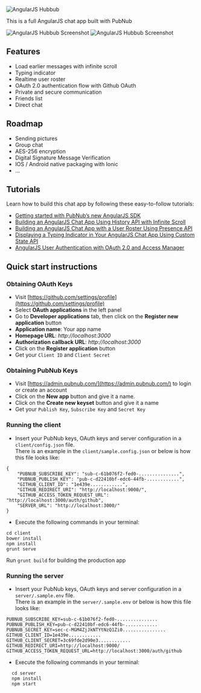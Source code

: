 ![AngularJS Hubbub](http://cl.ly/0S3f3Q1C3q0O/Hubbub%20logo.png)

This is a full AngularJS chat app built with PubNub


![AngularJS Hubbub Screenshot](http://cl.ly/1p3A0q2m0L0j/Hubbub%20screen%20shot.png)
![AngularJS Hubbub Screenshot](http://f.cl.ly/items/2a0l293o150F2K071U1F/Screen%20Shot%202016-05-11%20at%204.59.16%20AM.png)

## Features

- Load earlier messages with infinite scroll
- Typing indicator
- Realtime user roster
- OAuth 2.0 authentication flow with Github OAuth
- Private and secure communication
- Friends list
- Direct chat 

## Roadmap 

- Sending pictures
- Group chat
- AES-256 encryption
- Digital Signature Message Verification
- IOS / Android native packaging with Ionic
- ...

## Tutorials

Learn how to build this chat app by following these easy-to-follow tutorials:

- [Getting started with PubNub’s new AngularJS SDK](https://www.pubnub.com/blog/2016-02-11-getting-started-with-pubnub-new-angularjs-sdk/)
- [Building an AngularJS Chat App Using History API with Infinite Scroll](https://www.pubnub.com/blog/2016-03-01-building-an-angularjs-chat-app-with-infinite-scroll/)
- [Building an AngularJS Chat App with a User Roster Using Presence API](https://www.pubnub.com/blog/2016-03-15-building-an-angularjs-chat-app-with-a-real-time-user-roster-and-typing-indicator-using-presence-api/)
- [Displaying a Typing Indicator in Your AngularJS Chat App Using Custom State
API](https://www.pubnub.com/blog/2016-03-21-displaying-a-typing-indicator-in-your-angularjs-chat-app/)
- [AngularJS User Authentication with OAuth 2.0 and Access Manager](https://www.pubnub.com/blog/2016-04-20-angularjs-user-authentication-with-oauth-2-access-manager/)


## Quick start instructions

### Obtaining OAuth Keys

- Visit [https://github.com/settings/profile](https://github.com/settings/profile)
- Select **OAuth applications** in the left panel
- Go to **Developer applications** tab, then click on the **Register new application** button
 - **Application name**: Your app name
 - **Homepage URL**: *http://localhost:3000* 
 - **Authorization callback URL**: *http://localhost:3000*
- Click on the **Register application** button
- Get your `Client ID` and `Client Secret`

### Obtaining PubNub Keys

- Visit [https://admin.pubnub.com/](https://admin.pubnub.com/) to login or create an account
- Click on the **New app** button and give it a name.
- Click on the **Create new keyset** button and give it a name
- Get your `Publish Key`, `Subscribe Key` and `Secret Key`

### Running the client

- Insert your PubNub keys, OAuth keys and server configuration in a `client/config.json` file. <br />
There is an example in the `client/sample.config.json` or below is how this file looks like:

```
{
	"PUBNUB_SUBSCRIBE_KEY": "sub-c-61b076f2-fed0-...............",
	"PUBNUB_PUBLISH_KEY": "pub-c-d22410bf-edc6-44fb-............",
	"GITHUB_CLIENT_ID": "1e439e............",
	"GITHUB_REDIRECT_URI": "http://localhost:9000/",
	"GITHUB_ACCESS_TOKEN_REQUEST_URL": "http://localhost:3000/auth/github",
	"SERVER_URL": "http://localhost:3000/"
}
```
- Execute the following commands in your terminal: 
```
cd client
bower install
npm install
grunt serve
```

Run `grunt build` for building the production app

### Running the server

- Insert your PubNub keys, OAuth keys and server configuration in a `server/.sample.env` file. <br />
There is an example in the `server/.sample.env` or below is how this file looks like:

```
PUBNUB_SUBSCRIBE_KEY=sub-c-61b076f2-fed0-...............
PUBNUB_PUBLISH_KEY=pub-c-d22410bf-edc6-44fb-............
PUBNUB_SECRET_KEY=sec-c-MGM4ZjJkNTYtNzQ1Zi0................
GITHUB_CLIENT_ID=1e439e............
GITHUB_CLIENT_SECRET=3c69fde2d90e3............
GITHUB_REDIRECT_URI=http://localhost:9000/
GITHUB_ACCESS_TOKEN_REQUEST_URL=http://localhost:3000/auth/github
```

- Execute the following commands in your terminal: 
```
  cd server
  npm install
  npm start
```

